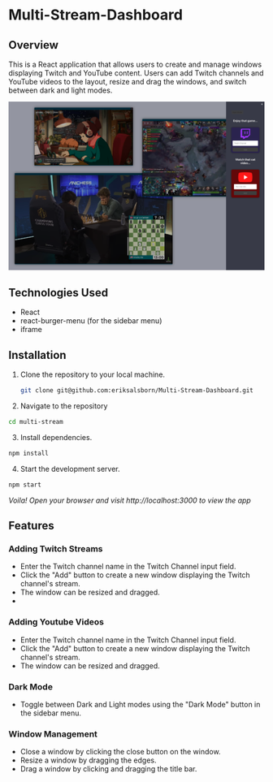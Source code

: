 # Multi-Stream-Dashboard

## Overview
This is a React application that allows users to create and manage windows displaying Twitch and YouTube content. Users can add Twitch channels and YouTube videos to the layout, resize and drag the windows, and switch between dark and light modes.

![Demo of multistream](demo.png)

## Technologies Used
- React
- react-burger-menu (for the sidebar menu)
- iframe

## Installation
1. Clone the repository to your local machine.
   ```bash
   git clone git@github.com:eriksalsborn/Multi-Stream-Dashboard.git

2. Navigate to the repository
```bash
cd multi-stream
```
3. Install dependencies.
```bash
npm install
```
4. Start the development server.
```bash
npm start
```
*Voila! Open your browser and visit http://localhost:3000 to view the app*

## Features

### Adding Twitch Streams
- Enter the Twitch channel name in the Twitch Channel input field.
- Click the "Add" button to create a new window displaying the Twitch channel's stream.
- The window can be resized and dragged.
- 
### Adding Youtube Videos
- Enter the Twitch channel name in the Twitch Channel input field.
- Click the "Add" button to create a new window displaying the Twitch channel's stream.
- The window can be resized and dragged.

### Dark Mode
- Toggle between Dark and Light modes using the "Dark Mode" button in the sidebar menu.

### Window Management
- Close a window by clicking the close button on the window.
- Resize a window by dragging the edges.
- Drag a window by clicking and dragging the title bar.
